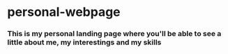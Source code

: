 # personal-webpage

### This is my personal landing page where you'll be able to see a little about me, my interestings and my skills  
